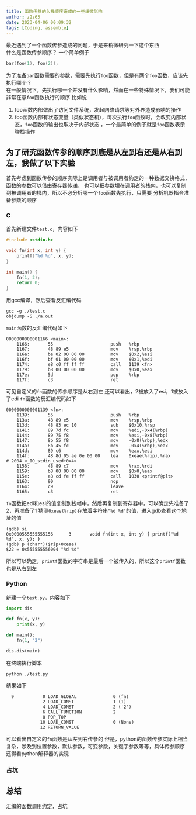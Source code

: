 ```yaml
---
title: 函数传参的入栈顺序造成的一些细微影响
author: z2z63
date: 2023-04-06 00:09:32
tags: [Coding, assemble]
---
```

最近遇到了一个函数传参造成的问题，于是来稍微研究一下这个东西  
什么是函数传参顺序？
一个简单例子
```c
bar(foo(1), foo(2));
```
为了准备`bar`函数需要的参数，需要先执行`foo`函数，但是有两个`foo`函数，应该先执行哪个？  
在一般情况下，先执行哪一个并没有什么影响，然而在一些特殊情况下，我们可能非常在意`foo`函数执行的顺序
比如说
1. foo函数内部做出了访问文件系统，发起网络请求等对外界造成影响的操作
2. foo函数内部有状态变量（类似状态机），每次执行`foo`函数时，会改变内部状态，`foo`函数的输出也取决于内部状态
    ，一个最简单的例子就是`foo`函数表示弹栈操作
## 为了研究函数传参的顺序到底是从左到右还是从右到左，我做了以下实验
首先考虑到函数传参的顺序实际上是调用者与被调用者约定的一种数据交换格式，函数的参数可以借由寄存器传递，
也可以把参数埋在调用者的栈内，也可以复制到被调用者的栈内，所以不必分析哪一个`foo`函数先执行，只需要
分析机器指令准备参数的顺序
### C
首先新建文件`test.c`，内容如下
```c
#include <stdio.h>

void fn(int x, int y) { 
    printf("%d %d", x, y);
}

int main() {
    fn(1, 2);
    return 0;
}
```
用gcc编译，然后查看反汇编代码
```shell
gcc -g ./test.c
objdump -S ./a.out
```
`main`函数的反汇编代码如下
```text
0000000000001166 <main>:
    1166:       55                      push   %rbp
    1167:       48 89 e5                mov    %rsp,%rbp
    116a:       be 02 00 00 00          mov    $0x2,%esi
    116f:       bf 01 00 00 00          mov    $0x1,%edi
    1174:       e8 c0 ff ff ff          call   1139 <fn>
    1179:       b8 00 00 00 00          mov    $0x0,%eax
    117e:       5d                      pop    %rbp
    117f:       c3                      ret
```
可见自定义的`fn`函数的传参顺序是从右到左
还可以看出，2被放入了esi，1被放入了edi
`fn`函数的反汇编代码如下
```text
0000000000001139 <fn>:
    1139:       55                      push   %rbp
    113a:       48 89 e5                mov    %rsp,%rbp
    113d:       48 83 ec 10             sub    $0x10,%rsp
    1141:       89 7d fc                mov    %edi,-0x4(%rbp)
    1144:       89 75 f8                mov    %esi,-0x8(%rbp)
    1147:       8b 55 f8                mov    -0x8(%rbp),%edx
    114a:       8b 45 fc                mov    -0x4(%rbp),%eax
    114d:       89 c6                   mov    %eax,%esi
    114f:       48 8d 05 ae 0e 00 00    lea    0xeae(%rip),%rax        # 2004 <_IO_stdin_used+0x4>
    1156:       48 89 c7                mov    %rax,%rdi
    1159:       b8 00 00 00 00          mov    $0x0,%eax
    115e:       e8 cd fe ff ff          call   1030 <printf@plt>
    1163:       90                      nop
    1164:       c9                      leave
    1165:       c3                      ret
```
`fn`函数把edi和esi的值复制到栈帧中，然后再复制到寄存器中，可以确定先准备了2，再准备了1
猜测`0xeae(%rip)`存放着字符串`"%d %d"`的值，进入gdb查看这个地址的值
```text
(gdb) si
0x0000555555555156      3       void fn(int x, int y) { printf("%d %d", x, y); }
(gdb) p (char*)($rip+0xeae)
$22 = 0x555555556004 "%d %d"
```
所以可以确定，`printf`函数的字符串是最后一个被传入的，所以这个`printf`函数也是从右到左
### Python
新建一个`test.py`，内容如下
```python
import dis

def fn(x, y):
    print(x, y)

def main():
    fn(1, "2")

dis.dis(main)
```
在终端执行脚本
```shell
python ./test.py
```
结果如下
```text
  9           0 LOAD_GLOBAL              0 (fn)
              2 LOAD_CONST               1 (1)
              4 LOAD_CONST               2 ('2')
              6 CALL_FUNCTION            2
              8 POP_TOP
             10 LOAD_CONST               0 (None)
             12 RETURN_VALUE
```
可以看出自定义的`fn`函数是从左到右传参的
但是，python的函数传参实际上相当复杂，涉及到位置参数，默认参数，可变参数，关键字参数等等，具体传参顺序
还得看python解释器的实现
### 占坑
## 总结
汇编的函数调用约定，占坑